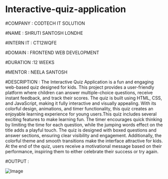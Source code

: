 # Interactive-quiz-application

#COMPANY : CODTECH IT SOLUTION

#NAME : SHRUTI SANTOSH LONDHE

#INTERN IT : CT12WQFE

#DOMAIN :  FRONTEND WEB DEVELOPMENT

#DURATION :12 WEEKS

#MENTOR : NEELA SANTOSH

#DESCRIPTION : The Interactive Quiz Application is a fun and engaging web-based quiz designed for kids. This project provides a user-friendly platform where children can answer multiple-choice questions, receive instant feedback, and track their scores. The quiz is built using HTML, CSS, and JavaScript, making it fully interactive and visually appealing. With its colorful design, animations, and timer functionality, this quiz creates an enjoyable learning experience for young users.This quiz includes several exciting features to make learning fun. The timer encourages quick thinking by limiting the time for each question, while the jumping words effect on the title adds a playful touch. The quiz is designed with boxed questions and answer sections, ensuring clear visibility and engagement. Additionally, the colorful theme and smooth transitions make the interface attractive for kids. At the end of the quiz, users receive a motivational message based on their performance, inspiring them to either celebrate their success or try again.

#OUTPUT : 

![Image](https://github.com/user-attachments/assets/3eda162b-4bd9-46c3-a6b5-b2c8485c4cae)
